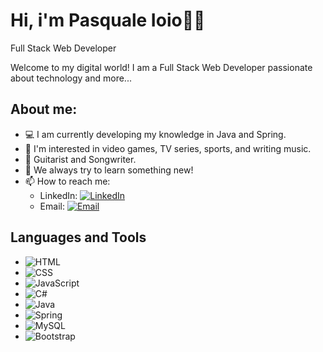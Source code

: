 # Hi, i'm Pasquale Ioio👋🏻 

Full Stack Web Developer 

Welcome to my digital world! I am a Full Stack Web Developer passionate about technology and more...

## About me:
- 💻 I am currently developing my knowledge in Java and Spring.
- 👀 I'm interested in video games, TV series, sports, and writing music.
- 🎸 Guitarist and Songwriter.
- 🔭 We always try to learn something new!
- 📫 How to reach me:
  - LinkedIn: [![LinkedIn](https://img.shields.io/badge/LinkedIn-Profile-blue)](https://www.linkedin.com/in/pasquale-ioio)
  - Email: [![Email](https://img.shields.io/badge/Email-Contact-green)](mailto:pasqualeioio@libero.it)

## Languages and Tools

- ![HTML](https://img.shields.io/badge/-HTML-E34F26?style=flat-square&logo=html5&logoColor=white)
- ![CSS](https://img.shields.io/badge/-CSS-1572B6?style=flat-square&logo=css3&logoColor=white)
- ![JavaScript](https://img.shields.io/badge/-JavaScript-F7DF1E?style=flat-square&logo=javascript&logoColor=black)
- ![C#](https://img.shields.io/badge/-C%23-239120?style=flat-square&logo=c-sharp&logoColor=white)
- ![Java](https://img.shields.io/badge/-Java-007396?style=flat-square&logo=java&logoColor=white)
- ![Spring](https://img.shields.io/badge/-Spring-6DB33F?style=flat-square&logo=spring&logoColor=white)
- ![MySQL](https://img.shields.io/badge/-MySQL-4479A1?style=flat-square&logo=mysql&logoColor=white)
- ![Bootstrap](https://img.shields.io/badge/-Bootstrap-563D7C?style=flat-square&logo=bootstrap&logoColor=white)



